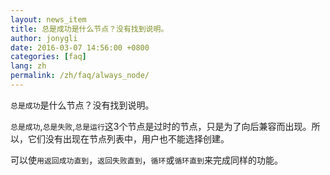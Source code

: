 ```yaml
---
layout: news_item
title: 总是成功是什么节点？没有找到说明。
author: jonygli
date: 2016-03-07 14:56:00 +0800
categories: [faq]
lang: zh
permalink: /zh/faq/always_node/
---
```


`总是成功`是什么节点？没有找到说明。

`总是成功`,`总是失败`,`总是运行`这3个节点是过时的节点，只是为了向后兼容而出现。所以，它们没有出现在节点列表中，用户也不能选择创建。


可以使`用返回成功直到`，`返回失败直到`，`循环`或`循环直到`来完成同样的功能。
